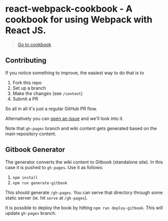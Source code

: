 # react-webpack-cookbook - A cookbook for using Webpack with React JS.

> [Go to cookbook](https://christianalfoni.github.io/react-webpack-cookbook/)

## Contributing

If you notice something to improve, the easiest way to do that is to

1. Fork this repo
2. Set up a branch
3. Make the changes (see `/content`)
4. Submit a PR

So all in all it's just a regular GitHub PR flow.

Alternatively you can [open an issue](https://github.com/christianalfoni/react-webpack-cookbook/issues/new) and we'll look into it.

Note that `gh-pages` branch and wiki content gets generated based on the main repository content.

## Gitbook Generator

The generator converts the wiki content to Gitbook (standalone site). In this case it is pushed to `gh-pages`. Use it as follows:

1. `npm install`
2. `npm run generate-gitbook`

This should generate `/gh-pages`. You can serve that directory through some static server (ie. hit `serve` at `/gh-pages`).

It is possible to deploy the book by hitting `npm run deploy-gitbook`. This will update `gh-pages` branch.
